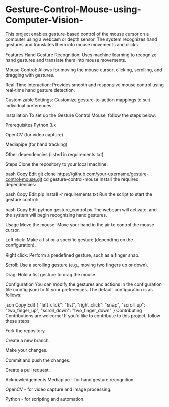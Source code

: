 # Gesture-Control-Mouse-using-Computer-Vision-
This project enables gesture-based control of the mouse cursor on a computer using a webcam or depth sensor. The system recognizes hand gestures and translates them into mouse movements and clicks.

Features
Hand Gesture Recognition: Uses machine learning to recognize hand gestures and translate them into mouse movements.

Mouse Control: Allows for moving the mouse cursor, clicking, scrolling, and dragging with gestures.

Real-Time Interaction: Provides smooth and responsive mouse control using real-time hand gesture detection.

Customizable Settings: Customize gesture-to-action mappings to suit individual preferences.

Installation
To set up the Gesture Control Mouse, follow the steps below:

Prerequisites
Python 3.x

OpenCV (for video capture)

Mediapipe (for hand tracking)

Other dependencies (listed in requirements.txt)

Steps
Clone the repository to your local machine:

bash
Copy
Edit
git clone https://github.com/your-username/gesture-control-mouse.git
cd gesture-control-mouse
Install the required dependencies:

bash
Copy
Edit
pip install -r requirements.txt
Run the script to start the gesture control:

bash
Copy
Edit
python gesture_control.py
The webcam will activate, and the system will begin recognizing hand gestures.

Usage
Move the mouse: Move your hand in the air to control the mouse cursor.

Left click: Make a fist or a specific gesture (depending on the configuration).

Right click: Perform a predefined gesture, such as a finger snap.

Scroll: Use a scrolling gesture (e.g., moving two fingers up or down).

Drag: Hold a fist gesture to drag the mouse.

Configuration
You can modify the gestures and actions in the configuration file (config.json) to fit your preferences. The default configuration is as follows:

json
Copy
Edit
{
  "left_click": "fist",
  "right_click": "snap",
  "scroll_up": "two_finger_up",
  "scroll_down": "two_finger_down"
}
Contributing
Contributions are welcome! If you'd like to contribute to this project, follow these steps:

Fork the repository.

Create a new branch.

Make your changes.

Commit and push the changes.

Create a pull request.


Acknowledgements
Mediapipe - for hand gesture recognition.

OpenCV - for video capture and image processing.

Python - for scripting and automation.
